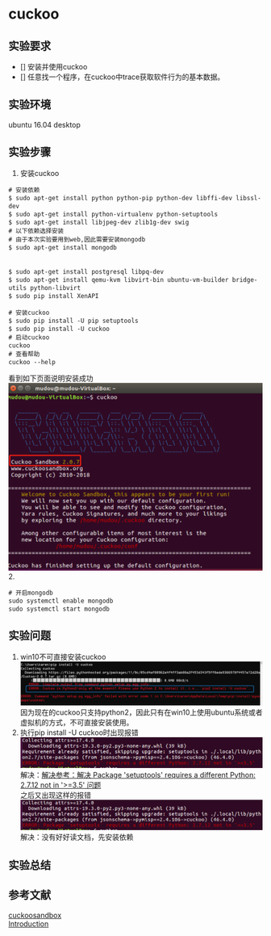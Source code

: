 # cuckoo
## 实验要求
- [] 安装并使用cuckoo
- [] 任意找一个程序，在cuckoo中trace获取软件行为的基本数据。
## 实验环境
ubuntu 16.04 desktop
## 实验步骤
1. 安装cuckoo  

```
# 安装依赖
$ sudo apt-get install python python-pip python-dev libffi-dev libssl-dev
$ sudo apt-get install python-virtualenv python-setuptools
$ sudo apt-get install libjpeg-dev zlib1g-dev swig
# 以下依赖选择安装
# 由于本次实验要用到web,因此需要安装mongodb
$ sudo apt-get install mongodb


$ sudo apt-get install postgresql libpq-dev
$ sudo apt-get install qemu-kvm libvirt-bin ubuntu-vm-builder bridge-utils python-libvirt
$ sudo pip install XenAPI

# 安装cuckoo
$ sudo pip install -U pip setuptools
$ sudo pip install -U cuckoo
# 启动cuckoo
cuckoo
# 查看帮助
cuckoo --help
```
看到如下页面说明安装成功  
![](images/setup-ok.png)  
2. 
```
# 开启mongodb
sudo systemctl enable mongodb
sudo systemctl start mongodb
```
## 实验问题
1. win10不可直接安装cuckoo  
![](images/wrong1.png)  
因为现在的cuckoo只支持python2，因此只有在win10上使用ubuntu系统或者虚拟机的方式，不可直接安装使用。
2. 执行pip install -U cuckoo时出现报错  
![](images/wrong2.png)    
解决：[解决参考：解决 Package 'setuptools' requires a different Python: 2.7.12 not in '>=3.5' 问题](https://blog.csdn.net/weixin_43350700/article/details/104597730)    
之后又出现这样的报错  
![](images/wrong2.png)  
解决：没有好好读文档，先安装依赖
## 实验总结
## 参考文献
[cuckoosandbox](https://cuckoosandbox.org/)  
[Introduction](https://cuckoo.readthedocs.io/en/latest/introduction/)